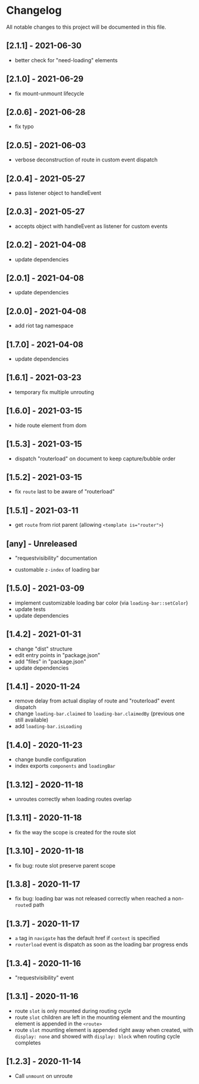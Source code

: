 # Changelog
All notable changes to this project will be documented in this file.

## [2.1.1] - 2021-06-30
- better check for "need-loading" elements

## [2.1.0] - 2021-06-29
- fix mount-unmount lifecycle

## [2.0.6] - 2021-06-28
- fix typo

## [2.0.5] - 2021-06-03
- verbose deconstruction of route in custom event dispatch

## [2.0.4] - 2021-05-27
- pass listener object to handleEvent

## [2.0.3] - 2021-05-27
- accepts object with handleEvent as listener for custom events

## [2.0.2] - 2021-04-08
- update dependencies

## [2.0.1] - 2021-04-08
- update dependencies

## [2.0.0] - 2021-04-08
- add riot tag namespace

## [1.7.0] - 2021-04-08
- update dependencies

## [1.6.1] - 2021-03-23
- temporary fix multiple unrouting

## [1.6.0] - 2021-03-15
- hide route element from dom

## [1.5.3] - 2021-03-15
- dispatch "routerload" on document to keep capture/bubble order

## [1.5.2] - 2021-03-15
- fix `route` last to be aware of "routerload"

## [1.5.1] - 2021-03-11
- get `route` from riot parent (allowing ```<template is="router">```)

## [any] - Unreleased
- "requestvisibility" documentation

- customable `z-index` of loading bar

## [1.5.0] - 2021-03-09
- implement customizable loading bar color (via `loading-bar::setColor`)
- update tests
- update dependencies

## [1.4.2] - 2021-01-31
- change "dist" structure
- edit entry points in "package.json"
- add "files" in "package.json"
- update dependencies

## [1.4.1] - 2020-11-24
- remove delay from actual display of route and "routerload" event dispatch
- change `loading-bar.claimed` to `loading-bar.claimedBy` (previous one still available)
- add `loading-bar.isLoading`

## [1.4.0] - 2020-11-23
- change bundle configuration
- index exports `components` and `loadingBar`

## [1.3.12] - 2020-11-18
- unroutes correctly when loading routes overlap

## [1.3.11] - 2020-11-18
- fix the way the scope is created for the route slot

## [1.3.10] - 2020-11-18
- fix bug: route slot preserve parent scope

## [1.3.8] - 2020-11-17
- fix bug: loading bar was not released correctly when reached a non-`route`d path

## [1.3.7] - 2020-11-17
- `a` tag in `navigate` has the default href if `context` is specified
- `routerload` event is dispatch as soon as the loading bar progress ends

## [1.3.4] - 2020-11-16
- "requestvisibility" event

## [1.3.1] - 2020-11-16
- route `slot` is only mounted during routing cycle
- route `slot` children are left in the mounting element and the mounting element is appended in the `<route>`
- route `slot` mounting element is appended right away when created, with `display: none` and showed with `display: block` when routing cycle completes

## [1.2.3] - 2020-11-14
- Call `unmount` on unroute
